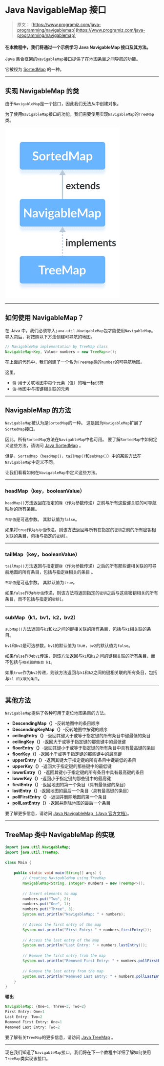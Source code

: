 # Java NavigableMap 接口

> 原文： [https://www.programiz.com/java-programming/navigablemap](https://www.programiz.com/java-programming/navigablemap)

#### 在本教程中，我们将通过一个示例学习 Java NavigableMap 接口及其方法。

Java 集合框架的`NavigableMap`接口提供了在地图条目之间导航的功能。

它被视为 [SortedMap](/java-programming/sortedmap "Java SortedMap Interface") 的一种。

* * *

## 实现 NavigableMap 的类

由于`NavigableMap`是一个接口，因此我们无法从中创建对象。

为了使用`NavigableMap`接口的功能，我们需要使用实现`NavigableMap`的`TreeMap`类。

![Java TreeMap class implements the Java NavigableMap interface.](img/c185c722105f53b081975dd48f704330.png)

* * *

## 如何使用 NavigableMap？

在 Java 中，我们必须导入`java.util.NavigableMap`包才能使用`NavigableMap`。 导入包后，将按照以下方法创建可导航的地图。

```java
// NavigableMap implementation by TreeMap class
NavigableMap<Key, Value> numbers = new TreeMap<>(); 
```

在上面的代码中，我们创建了一个名为`TreeMap`类的`number`的可导航地图。

这里，

*   `键`-用于关联地图中每个元素（值）的唯一标识符
*   `值`-地图中与按键相关联的元素

* * *

## NavigableMap 的方法

`NavigableMap`被认为是`SortedMap`的一种。 这是因为`NavigableMap`扩展了`SortedMap`接口。

因此，所有`SortedMap`方法在`NavigableMap`中也可用。 要了解`SortedMap`中如何定义这些方法，请访问 [Java SortedMap](/java-programming/sortedmap) 。

但是，`SortedMap`（`headMap()`，`tailMap()`和`subMap()`）中的某些方法在`NavigableMap`中定义不同。

让我们看看如何在`NavigableMap`中定义这些方法。

* * *

### headMap（key，booleanValue）

`headMap()`方法返回在指定的`键`（作为参数传递）之前与所有这些键关联的可导航映射的所有条目。

`布尔值`是可选参数。 其默认值为`false`。

如果将`true`作为`布尔值`传递，则该方法返回与所有在指定的`密钥`之前的所有密钥相关联的条目，包括与指定的`密钥[`。

* * *

### tailMap（key，booleanValue）

`tailMap()`方法返回与指定键`键`（作为参数传递）之后的所有那些键相关联的可导航地图的所有条目，包括与指定`键`相关的条目 。

`布尔值`是可选参数。 其默认值为`true`。

如果`false`作为`布尔值`传递，则该方法将返回指定的`密钥`之后与这些密钥相关的所有条目，而不包括与指定的`密钥[`。

* * *

### subMap（k1，bv1，k2，bv2）

`subMap()`方法返回与`k1`和`k2`之间的键相关联的所有条目，包括与`k1`相关联的条目。

`bv1`和`bv2`是可选参数。`bv1`的默认值为 true，`bv2`的默认值为`false`。

如果`false`作为`bv1`传递，则该方法返回与`k1`和`k2`之间的键相关联的所有条目，而不包括与`相关联的条目 k1`。

如果`true`作为`bv2`传递，则该方法返回与`k1`和`k2`之间的键相关联的所有条目，包括与`k1 相关联的条目`。

* * *

## 其他方法

`NavigableMap`提供了各种可用于定位地图条目的方法。

*   **DescendingMap（）**-反转地图中的条目顺序
*   **DescendingKeyMap（）**-反转地图中按键的顺序
*   **ceilingEntry（）**-返回其键大于或等于指定键的所有条目中键最低的条目
*   **ceilingKey（）**-返回大于或等于指定键的那些键中的最低键
*   **floorEntry（）**-返回其键小于或等于指定键的所有条目中具有最高键的条目
*   **floorKey（）**-返回小于或等于指定键的那些键中的最高键
*   **upperEntry（）**-返回其键大于指定键的所有条目中键最低的条目
*   **upperKey（）**-返回大于指定键的那些键中的最低键
*   **lowerEntry（）**-返回其键小于指定键的所有条目中具有最高键的条目
*   **lowerKey（）**-返回小于指定键的那些键中的最高键
*   **firstEntry（）**-返回地图的第一个条目（具有最低键的条目）
*   **lastEntry（）**-返回地图的最后一个条目（具有最高键的条目）
*   **pollFirstEntry（）**-返回并删除地图的第一个条目
*   **pollLastEntry（）**-返回并删除地图的最后一个条目

要了解更多信息，请访问 [Java NavigableMap（Java 官方文档）](https://docs.oracle.com/javase/7/docs/api/java/util/NavigableMap.html)。

* * *

## TreeMap 类中 NavigableMap 的实现

```java
import java.util.NavigableMap;
import java.util.TreeMap;

class Main {

    public static void main(String[] args) {
        // Creating NavigableMap using TreeMap
        NavigableMap<String, Integer> numbers = new TreeMap<>();

        // Insert elements to map
        numbers.put("Two", 2);
        numbers.put("One", 1);
        numbers.put("Three", 3);
        System.out.println("NavigableMap: " + numbers);

        // Access the first entry of the map
        System.out.println("First Entry: " + numbers.firstEntry());

        // Access the last entry of the map
        System.out.println("Last Entry: " + numbers.lastEntry());

        // Remove the first entry from the map
        System.out.println("Removed First Entry: " + numbers.pollFirstEntry());

        // Remove the last entry from the map
        System.out.println("Removed Last Entry: " + numbers.pollLastEntry());
    }
} 
```

**输出**

```java
NavigableMap: {One=1, Three=3, Two=2}
First Entry: One=1
Last Entry: Two=2
Removed First Entry: One=1
Removed Last Entry: Two=2 
```

要了解有关`TreeMap`的更多信息，请访问 [Java TreeMap](/java-programming/treemap "Java TreeMap class") 。

* * *

现在我们知道了`NavigableMap`接口，我们将在下一个教程中详细了解如何使用`TreeMap`类实现该接口。
